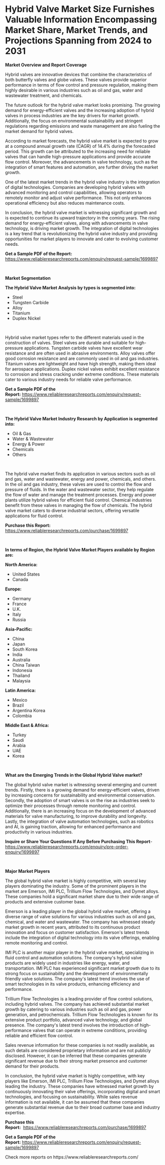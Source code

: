 <p><h1>Hybrid Valve Market Size Furnishes Valuable Information Encompassing Market Share, Market Trends, and Projections Spanning from 2024 to 2031</h1></p><p><strong>Market Overview and Report Coverage</strong></p>
<p><p>Hybrid valves are innovative devices that combine the characteristics of both butterfly valves and globe valves. These valves provide superior performance in terms of flow control and pressure regulation, making them highly desirable in various industries such as oil and gas, water and wastewater treatment, and chemicals.</p><p>The future outlook for the hybrid valve market looks promising. The growing demand for energy-efficient valves and the increasing adoption of hybrid valves in process industries are the key drivers for market growth. Additionally, the focus on environmental sustainability and stringent regulations regarding emissions and waste management are also fueling the market demand for hybrid valves.</p><p>According to market forecasts, the hybrid valve market is expected to grow at a compound annual growth rate (CAGR) of 14.4% during the forecasted period. This growth can be attributed to the increasing need for reliable valves that can handle high-pressure applications and provide accurate flow control. Moreover, the advancements in valve technology, such as the integration of smart features and automation, are further driving the market growth.</p><p>One of the latest market trends in the hybrid valve industry is the integration of digital technologies. Companies are developing hybrid valves with advanced monitoring and control capabilities, allowing operators to remotely monitor and adjust valve performance. This not only enhances operational efficiency but also reduces maintenance costs.</p><p>In conclusion, the hybrid valve market is witnessing significant growth and is expected to continue its upward trajectory in the coming years. The rising demand for energy-efficient valves, along with advancements in valve technology, is driving market growth. The integration of digital technologies is a key trend that is revolutionizing the hybrid valve industry and providing opportunities for market players to innovate and cater to evolving customer needs.</p></p>
<p><strong>Get a Sample PDF of the Report:</strong> <a href="https://www.reliableresearchreports.com/enquiry/request-sample/1699897">https://www.reliableresearchreports.com/enquiry/request-sample/1699897</a></p>
<p>&nbsp;</p>
<p><strong>Market Segmentation</strong></p>
<p><strong>The Hybrid Valve Market Analysis by types is segmented into:</strong></p>
<p><ul><li>Steel</li><li>Tungsten Carbide</li><li>Alloy</li><li>Titanium</li><li>Duplex Nickel</li></ul></p>
<p>&nbsp;</p>
<p><p>Hybrid valve market types refer to the different materials used in the construction of valves. Steel valves are durable and suitable for high-pressure applications. Tungsten carbide valves have excellent wear resistance and are often used in abrasive environments. Alloy valves offer good corrosion resistance and are commonly used in oil and gas industries. Titanium valves are lightweight and have high strength, making them ideal for aerospace applications. Duplex nickel valves exhibit excellent resistance to corrosion and stress cracking under extreme conditions. These materials cater to various industry needs for reliable valve performance.</p></p>
<p><strong>Get a Sample PDF of the Report:</strong>&nbsp;<a href="https://www.reliableresearchreports.com/enquiry/request-sample/1699897">https://www.reliableresearchreports.com/enquiry/request-sample/1699897</a></p>
<p>&nbsp;</p>
<p><strong>The Hybrid Valve Market Industry Research by Application is segmented into:</strong></p>
<p><ul><li>Oil & Gas</li><li>Water & Wastewater</li><li>Energy & Power</li><li>Chemicals</li><li>Others</li></ul></p>
<p>&nbsp;</p>
<p><p>The hybrid valve market finds its application in various sectors such as oil and gas, water and wastewater, energy and power, chemicals, and others. In the oil and gas industry, these valves are used to control the flow and pressure of fluids. In the water and wastewater sector, they help regulate the flow of water and manage the treatment processes. Energy and power plants utilize hybrid valves for efficient fluid control. Chemical industries benefit from these valves in managing the flow of chemicals. The hybrid valve market caters to diverse industrial sectors, offering versatile applications for fluid control.</p></p>
<p><strong>Purchase this Report:</strong>&nbsp; <a href="https://www.reliableresearchreports.com/purchase/1699897">https://www.reliableresearchreports.com/purchase/1699897</a></p>
<p>&nbsp;</p>
<p><strong>In terms of Region, the Hybrid Valve Market Players available by Region are:</strong></p>
<p>
    <p> <strong> North America: </strong>
        <ul>
            <li>United States</li>
            <li>Canada</li>
        </ul>
        </p> 
    <p> <strong> Europe: </strong>
        <ul>
            <li>Germany</li>
            <li>France</li>
            <li>U.K.</li>
            <li>Italy</li>
            <li>Russia</li>
        </ul>
        </p> 
    <p> <strong> Asia-Pacific: </strong>
        <ul>
            <li>China</li>
            <li>Japan</li>
            <li>South Korea</li>
            <li>India</li>
            <li>Australia</li>
            <li>China Taiwan</li>
            <li>Indonesia</li>
            <li>Thailand</li>
            <li>Malaysia</li>
        </ul>
        </p> 
    <p> <strong> Latin America: </strong>
        <ul>
            <li>Mexico</li>
            <li>Brazil</li>
            <li>Argentina Korea</li>
            <li>Colombia</li>
        </ul>
        </p> 
    <p> <strong> Middle East & Africa: </strong>
        <ul>
            <li>Turkey</li>
            <li>Saudi</li>
            <li>Arabia</li>
            <li>UAE</li>
            <li>Korea</li>
        </ul>
    </p>
    </p>
<p>&nbsp;</p>
<p><strong>What are the Emerging Trends in the Global Hybrid Valve market?</strong></p>
<p><p>The global hybrid valve market is witnessing several emerging and current trends. Firstly, there is a growing demand for energy-efficient valves, driven by increasing concerns for sustainability and environmental conservation. Secondly, the adoption of smart valves is on the rise as industries seek to optimize their processes through remote monitoring and control. Additionally, there is an increasing focus on the development of advanced materials for valve manufacturing, to improve durability and longevity. Lastly, the integration of valve automation technologies, such as robotics and AI, is gaining traction, allowing for enhanced performance and productivity in various industries.</p></p>
<p><strong>Inquire or Share Your Questions If Any Before Purchasing This Report</strong>- <a href="https://www.reliableresearchreports.com/enquiry/pre-order-enquiry/1699897">https://www.reliableresearchreports.com/enquiry/pre-order-enquiry/1699897</a></p>
<p>&nbsp;</p>
<p><strong>Major Market Players</strong></p>
<p><p>The global hybrid valve market is highly competitive, with several key players dominating the industry. Some of the prominent players in the market are Emerson, IMI PLC, Trillium Flow Technologies, and Dymet alloys. These companies hold a significant market share due to their wide range of products and extensive customer base.</p><p>Emerson is a leading player in the global hybrid valve market, offering a diverse range of valve solutions for various industries such as oil and gas, chemical, and water and wastewater. The company has witnessed steady market growth in recent years, attributed to its continuous product innovation and focus on customer satisfaction. Emerson's latest trends include the integration of digital technology into its valve offerings, enabling remote monitoring and control.</p><p>IMI PLC is another major player in the hybrid valve market, specializing in fluid control and automation solutions. The company's hybrid valve products are widely used in industries like energy, water, and transportation. IMI PLC has experienced significant market growth due to its strong focus on sustainability and the development of environmentally friendly valve solutions. The company's latest trend involves the use of smart technologies in its valve products, enhancing efficiency and performance.</p><p>Trillium Flow Technologies is a leading provider of flow control solutions, including hybrid valves. The company has achieved substantial market growth by catering to various industries such as oil and gas, power generation, and petrochemicals. Trillium Flow Technologies is known for its extensive product portfolio, advanced valve technology, and global presence. The company's latest trend involves the introduction of high-performance valves that can operate in extreme conditions, providing reliable and efficient flow control.</p><p>Sales revenue information for these companies is not readily available, as such details are considered proprietary information and are not publicly disclosed. However, it can be inferred that these companies generate significant revenue due to their strong market presence and customer demand for their products.</p><p>In conclusion, the hybrid valve market is highly competitive, with key players like Emerson, IMI PLC, Trillium Flow Technologies, and Dymet alloys leading the industry. These companies have witnessed market growth by continuously innovating their valve offerings, incorporating digital and smart technologies, and focusing on sustainability. While sales revenue information is not available, it can be assumed that these companies generate substantial revenue due to their broad customer base and industry expertise.</p></p>
<p><strong>Purchase this Report:</strong>&nbsp;&nbsp;<a href="https://www.reliableresearchreports.com/purchase/1699897">https://www.reliableresearchreports.com/purchase/1699897</a></p>
<p></p>
<p><strong>Get a Sample PDF of the Report:</strong>&nbsp;<a href="https://www.reliableresearchreports.com/enquiry/request-sample/1699897">https://www.reliableresearchreports.com/enquiry/request-sample/1699897</a></p>
<p>Check more reports on https://www.reliableresearchreports.com/</p>